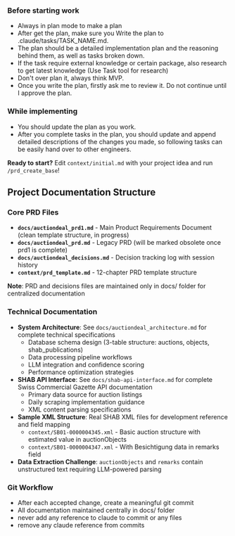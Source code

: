 ### Before starting work

- Always in plan mode to make a plan
- After get the plan, make sure you Write the plan to .claude/tasks/TASK_NAME.md.
- The plan should be a detailed implementation plan and the reasoning behind them, as well as tasks broken down.
- If the task require external knowledge or certain package, also research to get latest knowledge (Use Task tool for research)
- Don't over plan it, always think MVP.
- Once you write the plan, firstly ask me to review it. Do not continue until I approve the plan.

### While implementing

- You should update the plan as you work.
- After you complete tasks in the plan, you should update and append detailed descriptions of the changes you made, so following tasks can be easily hand over to other engineers.

**Ready to start?** Edit `context/initial.md` with your project idea and run `/prd_create_base`!

## Project Documentation Structure

### Core PRD Files

- **`docs/auctiondeal_prd1.md`** - Main Product Requirements Document (clean template structure, in progress)
- **`docs/auctiondeal_prd.md`** - Legacy PRD (will be marked obsolete once prd1 is complete)
- **`docs/auctiondeal_decisions.md`** - Decision tracking log with session history
- **`context/prd_template.md`** - 12-chapter PRD template structure

**Note**: PRD and decisions files are maintained only in docs/ folder for centralized documentation

### Technical Documentation

- **System Architecture**: See `docs/auctiondeal_architecture.md` for complete technical specifications
  - Database schema design (3-table structure: auctions, objects, shab_publications)
  - Data processing pipeline workflows
  - LLM integration and confidence scoring
  - Performance optimization strategies
- **SHAB API Interface**: See `docs/shab-api-interface.md` for complete Swiss Commercial Gazette API documentation
  - Primary data source for auction listings
  - Daily scraping implementation guidance
  - XML content parsing specifications
- **Sample XML Structure**: Real SHAB XML files for development reference and field mapping
  - `context/SB01-0000004345.xml` - Basic auction structure with estimated value in auctionObjects
  - `context/SB01-0000004347.xml` - With Besichtigung data in remarks field
- **Data Extraction Challenge**: `auctionObjects` and `remarks` contain unstructured text requiring LLM-powered parsing

### Git Workflow

- After each accepted change, create a meaningful git commit
- All documentation maintained centrally in docs/ folder
- never add any reference to claude to commit or any files
- remove any claude reference from commits
